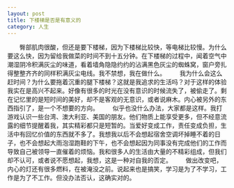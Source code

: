 ```yaml
---
layout: post
title: 下楼梯是否是有意义的
category: 人生
---
```


&emsp;&emsp;臀部肌肉很酸，但还是要下楼梯，因为下楼梯比较快，等电梯比较慢。为什么要这么快，因为留给我做菜的时间不到十五分钟。在下楼梯的过程中，闻着空气中潮湿阴冷积满灰尘的味道，看着墙角隐隐约约的沾满黑色灰尘的蜘蛛窝，窗户旁扎得整整齐齐的同样积满灰尘电线。我不禁想，我在做什么。
&emsp;&emsp;我为什么会这么赶时间？为什么要拖着沉重的腿下楼梯？这就是我追求的生活吗？对于这样的体验我实在是高兴不起来。好像有很多的时光在没有意识的时候流失了，被偷走了。剩在记忆里的是短时间的美好，却不是客观的无意识，或者说麻木。内心被另外的东西指引了，是一个不想要的方向。
&emsp;&emsp;似乎也没什么办法，大家都是这样。我打游戏认识一些台湾、澳大利亚、美国的朋友。他们物质上能享受更多，但不经意流露的细节提醒着我，其实精彩都只是短暂的。当爱好变成工作，责任变成负担，生活中有回忆价值的东西就不多了。我想我以后不会想起宿舍空调坏掉睡不着的日子，也不会想起大雨泡湿跑鞋的下午，也不会想起因为同事没有完成他们的工作而导致自己被领导一直催着的烦恼。我和很多人的生活由大量的不精彩组成，但我们却不认可，或者说不愿想起，我想，这是一种对自我的否定。
&emsp;&emsp;做出改变吧，内心的灯还有很多燃料，在被淹没之前。说起来也是搞笑，学习是为了不学习，工作是为了不工作。但没办法否认，这确实对的。
